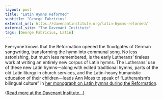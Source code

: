 ```yaml
---
layout: post
title: "Latin Hymns Reformed"
subtitle: "George Fabricius"
external_url: https://davenantinstitute.org/latin-hymns-reformed/
external_site: "The Davenant Institute"
tags: [George Fabricius, Latin]
---
```


Everyone knows that the Reformation opened the floodgates of German songwriting, transforming the hymn into communal song. No less astonishing, but much less remembered, is the early Lutherans’ tireless work at writing an entirely new corpus of Latin hymns. The Lutherans’ use of these new Latin hymns—along with edited traditional hymns, parts of the old Latin liturgy in church services, and the Latin-heavy humanistic education of their children—leads Ann Moss to speak of “Lutheranism’s bilingual culture” in [her monograph on Latin hymns during the Reformation](https://www.jstor.org/stable/23973762).

([Read more at the Davenant Institute…](page.external_url))